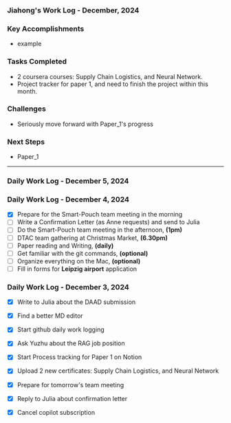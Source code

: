 ### Jiahong's Work Log - December, 2024

### **Key Accomplishments**

* example

### **Tasks Completed**

* 2 coursera courses: Supply Chain Logistics, and Neural Network.
* Project tracker for paper 1, and need to finish the project within this month.

### **Challenges**

* Seriously move forward with Paper_1's progress

### **Next Steps**

* Paper_1

---

### Daily Work Log - December 5, 2024


### Daily Work Log - December 4, 2024

- [X]  Prepare for the Smart-Pouch team meeting in the morning
- [ ]  Write a Confirmation Letter (as Anne requests) and send to Julia
- [ ]  Do the Smart-Pouch team meeting in the afternoon, **(1pm)**
- [ ]  DTAC team gathering at Christmas Market, **(6.30pm)**
- [ ]  Paper reading and Writing, **(daily)**
- [ ]  Get familiar with the git commands, **(optional)**
- [ ]  Organize everything on the Mac, **(optional)**
- [ ]  Fill in forms for **Leipzig airport** application

### Daily Work Log - December 3, 2024

- [X]  Write to Julia about the DAAD submission
- [X]  Find a better MD editor
- [X]  Start github daily work logging
- [X]  Ask Yuzhu about the RAG job position
- [X]  Start Process tracking for Paper 1 on Notion
- [X]  Upload 2 new certificates: Supply Chain Logistics, and Neural Network
- [X]  Prepare for tomorrow's team meeting
- [X]  Reply to Julia about confirmation letter
- [X]  Cancel copilot subscription


